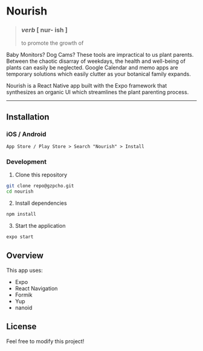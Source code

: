 # Nourish

> ### _*verb*_ [ nur- ish ]
>
> to promote the growth of

Baby Monitors? Dog Cams? These tools are impractical to us plant parents. Between the chaotic disarray of weekdays, the health and well-being of plants can easily be neglected. Google Calendar and memo apps are temporary solutions which easily clutter as your botanical family expands.

Nourish is a React Native app built with the Expo framework that synthesizes an organic UI which streamlines the plant parenting process.

---

## Installation

### iOS / Android

```
App Store / Play Store > Search "Nourish" > Install
```

### Development

1. Clone this repository

```bash
git clone repo@gzpcho.git
cd nourish
```

2. Install dependencies

```bash
npm install
```

3. Start the application

```bash
expo start
```

## Overview

This app uses:

- Expo
- React Navigation
- Formik
- Yup
- nanoid

## License

Feel free to modify this project!
